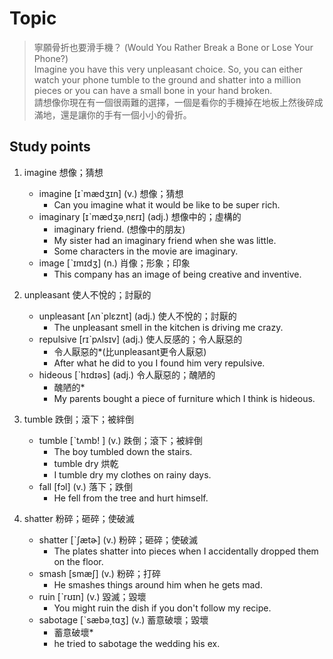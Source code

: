 # Topic

> 寧願骨折也要滑手機？ (Would You Rather Break a Bone or Lose Your Phone?)<br>
> Imagine you have this very unpleasant choice. So, you can either watch your phone tumble to the ground and shatter into a million pieces or you can have a small bone in your hand broken.<br>
> 請想像你現在有一個很兩難的選擇，一個是看你的手機掉在地板上然後碎成滿地，還是讓你的手有一個小小的骨折。<br>

## Study points

1. imagine  想像；猜想
    * imagine  [ɪˋmædʒɪn]  (v.)  想像；猜想
        - Can you imagine what it would be like to be super rich.
    * imaginary  [ɪˋmædʒə͵nɛrɪ]  (adj.)  想像中的；虛構的
        - imaginary friend. (想像中的朋友)
        - My sister had an imaginary friend when she was little.
        - Some characters in the movie are imaginary.
    * image  [ˋɪmɪdʒ]  (n.)  肖像；形象；印象
        - This company has an image of being creative and inventive.

2. unpleasant  使人不悅的；討厭的
    * unpleasant  [ʌnˋplɛznt]  (adj.)  使人不悅的；討厭的
        - The unpleasant smell in the kitchen is driving me crazy.
    * repulsive  [rɪˋpʌlsɪv]  (adj.)  使人反感的；令人厭惡的
        - 令人厭惡的*(比unpleasant更令人厭惡)
        - After what he did to you I found him very repulsive.
    * hideous  [ˋhɪdɪəs]  (adj.)  令人厭惡的；醜陋的
        - 醜陋的*
        - My parents bought a piece of furniture which I think is hideous.

3. tumble  跌倒；滾下；被絆倒
    * tumble  [ˋtʌmb!	]  (v.)  跌倒；滾下；被絆倒
        - The boy tumbled down the stairs.
        - tumble dry 烘乾
        - I tumble dry my clothes on rainy days.
    * fall  [fɔl]  (v.)  落下；跌倒
        - He fell from the tree and hurt himself.

4. shatter  粉碎；砸碎；使破滅
    * shatter  [ˋʃætɚ]  (v.)  粉碎；砸碎；使破滅
        - The plates shatter into pieces when I accidentally dropped them on the floor.
    * smash  [smæʃ]  (v.)  粉碎；打碎
        - He smashes things around him when he gets mad.
    * ruin  [ˋrʊɪn]  (v.)  毀滅；毀壞
        - You might ruin the dish if you don't follow my recipe.
    * sabotage  [ˋsæbə͵tɑʒ]  (v.)  蓄意破壞；毀壞
        - 蓄意破壞*
        - he tried to sabotage the wedding his ex.